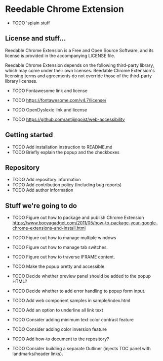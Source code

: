 Reedable Chrome Extension
=========================

- TODO 'splain stuff


License and stuff...
--------------------

Reedable Chrome Extension is a Free and Open Source Software, and its license
is provided in the accompanying LICENSE file.

Reedable Chrome Extension depends on the following third-party library, which
may come under their own licenses. Reedable Chrome Extension's licensing terms
and agreements do not override those of the third-party library licenses.

- TODO Fontawesome link and license
- TODO https://fontawesome.com/v4.7/license/

- TODO OpenDyslexic link and license
- TODO https://github.com/antijingoist/web-accessibility


Getting started
---------------

- TODO Add installation instruction to README.md
- TODO Briefly explain the popup and the checkboxes


Repository
----------

- TODO Add repository information
- TODO Add contribution policy (Including bug reports)
- TODO Add author information


Stuff we're going to do
-----------------------

- TODO Figure out how to package and publish Chrome Extension https://www.booyagadget.com/2011/05/how-to-package-your-google-chrome-extensions-and-install.html
- TODO Figure out how to manage multiple windows
- TODO Figure out how to manage tab switches.
- TODO Figure out how to traverse IFRAME content.

- TODO Make the popup pretty and accessible.
- TODO Decide whether preview panel should be added to the popup HTML?
- TODO Decide whether to add error handling to popup form input.

- TODO Add web component samples in sample/index.html

- TODO Add an option to underline all link text
- TODO Consider adding minimum text color contrast feature
- TODO Consider adding color inversion feature

- TODO Add how-to document to the repository?

- TODO Consider building a separate Outliner (injects TOC panel with landmarks/header links).
